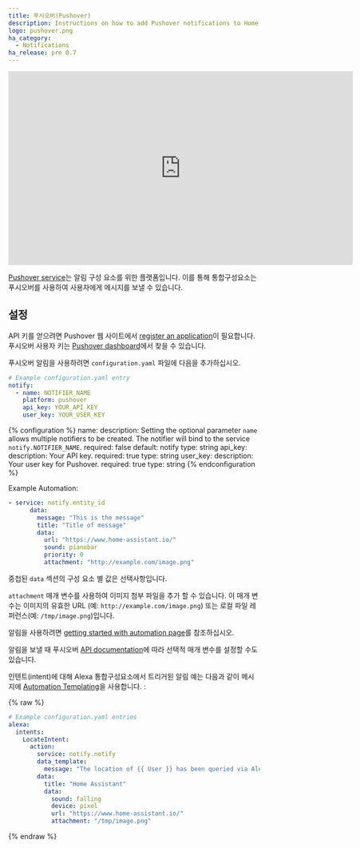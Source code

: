 ```yaml
---
title: 푸시오버(Pushover)
description: Instructions on how to add Pushover notifications to Home Assistant.
logo: pushover.png
ha_category:
  - Notifications
ha_release: pre 0.7
---
```


<div class='videoWrapper'>
<iframe width="690" height="388" src="https://www.youtube.com/embed/zYrDOHn-CkA" frameborder="0" allow="accelerometer; autoplay; encrypted-media; gyroscope; picture-in-picture" allowfullscreen></iframe>
</div>

[Pushover service](https://pushover.net/)는 알림 구성 요소를 위한 플랫폼입니다. 이를 통해 통합구성요소는 푸시오버를 사용하여 사용자에게 메시지를 보낼 수 있습니다.

## 설정

API 키를 얻으려면 Pushover 웹 사이트에서 [register an application](https://pushover.net/apps/clone/home_assistant)이 필요합니다. 푸시오버 사용자 키는 [Pushover dashboard](https://pushover.net/dashboard)에서 찾을 수 있습니다.

푸시오버 알림을 사용하려면 `configuration.yaml` 파일에 다음을 추가하십시오.

```yaml
# Example configuration.yaml entry
notify:
  - name: NOTIFIER_NAME
    platform: pushover
    api_key: YOUR_API_KEY
    user_key: YOUR_USER_KEY
```

{% configuration %}
name:
  description: Setting the optional parameter `name` allows multiple notifiers to be created. The notifier will bind to the service `notify.NOTIFIER_NAME`.
  required: false
  default: notify
  type: string
api_key:
  description: Your API key.
  required: true
  type: string
user_key:
  description: Your user key for Pushover.
  required: true
  type: string
{% endconfiguration %}

Example Automation:

```yaml
- service: notify.entity_id
      data:
        message: "This is the message"
        title: "Title of message"
        data:
          url: "https://www.home-assistant.io/"
          sound: pianobar
          priority: 0
          attachment: "http://example.com/image.png"
```

중첩된 `data` 섹션의 구성 요소 별 값은 선택사항입니다.

`attachment` 매개 변수를 사용하여 이미지 첨부 파일을 추가 할 수 있습니다. 이 매개 변수는 이미지의 유효한 URL (예: `http://example.com/image.png`) 또는 로컬 파일 레퍼런스(예: `/tmp/image.png`)입니다.

알림을 사용하려면 [getting started with automation page](/getting-started/automation/)를 참조하십시오.

알림을 보낼 때 푸시오버 [API documentation](https://pushover.net/api)에 따라 선택적 매개 변수를 설정할 수도 있습니다.

인텐트(intent)에 대해 Alexa 통합구성요소에서 트리거된 알림 예는 다음과 같이 메시지에 [Automation Templating](/getting-started/automation-templating/)을 사용합니다. : 

{% raw %}

```yaml
# Example configuration.yaml entries
alexa:
  intents:
    LocateIntent:
      action:
        service: notify.notify
        data_template:
          message: "The location of {{ User }} has been queried via Alexa."
        data:
          title: "Home Assistant"
          data:
            sound: falling
            device: pixel
            url: "https://www.home-assistant.io/"
            attachment: "/tmp/image.png"
```

{% endraw %}
